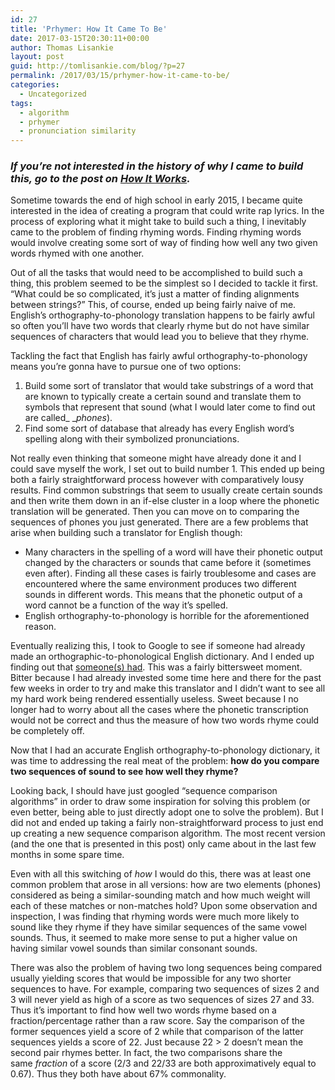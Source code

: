 ```yaml
---
id: 27
title: 'Prhymer: How It Came To Be'
date: 2017-03-15T20:30:11+00:00
author: Thomas Lisankie
layout: post
guid: http://tomlisankie.com/blog/?p=27
permalink: /2017/03/15/prhymer-how-it-came-to-be/
categories:
  - Uncategorized
tags:
  - algorithm
  - prhymer
  - pronunciation similarity
---
```

### _If you&#8217;re not interested in the history of why I came to build this, go to the post on [How It Works](http://tomlisankie.com/blog/2017/03/15/prhymer-how-it-works/)._

Sometime towards the end of high school in early 2015, I became quite interested in the idea of creating a program that could write rap lyrics. In the process of exploring what it might take to build such a thing, I inevitably came to the problem of finding rhyming words. Finding rhyming words would involve creating some sort of way of finding how well any two given words rhymed with one another.

Out of all the tasks that would need to be accomplished to build such a thing, this problem seemed to be the simplest so I decided to tackle it first. &#8220;What could be so complicated, it&#8217;s just a matter of finding alignments between strings?&#8221; This, of course, ended up being fairly naive of me. English&#8217;s orthography-to-phonology translation happens to be fairly awful so often you&#8217;ll have two words that clearly rhyme but do not have similar sequences of characters that would lead you to believe that they rhyme.

Tackling the fact that English has fairly awful orthography-to-phonology means you&#8217;re gonna have to pursue one of two options:

  1. Build some sort of translator that would take substrings of a word that are known to typically create a certain sound and translate them to symbols that represent that sound (what I would later come to find out are called_ __phones_).
  2. Find some sort of database that already has every English word&#8217;s spelling along with their symbolized pronunciations.

Not really even thinking that someone might have already done it and I could save myself the work, I set out to build number 1. This ended up being both a fairly straightforward process however with comparatively lousy results. Find common substrings that seem to usually create certain sounds and then write them down in an if-else cluster in a loop where the phonetic translation will be generated. Then you can move on to comparing the sequences of phones you just generated. There are a few problems that arise when building such a translator for English though:

  * Many characters in the spelling of a word will have their phonetic output changed by the characters or sounds that came before it (sometimes even after). Finding all these cases is fairly troublesome and cases are encountered where the same environment produces two different sounds in different words. This means that the phonetic output of a word cannot be a function of the way it&#8217;s spelled.
  * English orthography-to-phonology is horrible for the aforementioned reason.

Eventually realizing this, I took to Google to see if someone had already made an orthographic-to-phonological English dictionary. And I ended up finding out that [someone(s) had](http://www.speech.cs.cmu.edu/cgi-bin/cmudict). This was a fairly bittersweet moment. Bitter because I had already invested some time here and there for the past few weeks in order to try and make this translator and I didn&#8217;t want to see all my hard work being rendered essentially useless. Sweet because I no longer had to worry about all the cases where the phonetic transcription would not be correct and thus the measure of how two words rhyme could be completely off.

Now that I had an accurate English orthography-to-phonology dictionary, it was time to addressing the real meat of the problem: **how do you compare two sequences of sound to see how well they rhyme?**
  
Looking back, I should have just googled &#8220;sequence comparison algorithms&#8221; in order to draw some inspiration for solving this problem (or even better, being able to just directly adopt one to solve the problem). But I did not and ended up taking a fairly non-straightforward process to just end up creating a new sequence comparison algorithm. The most recent version (and the one that is presented in this post) only came about in the last few months in some spare time.

Even with all this switching of _how_ I would do this, there was at least one common problem that arose in all versions: how are two elements (phones) considered as being a similar-sounding match and how much weight will each of these matches or non-matches hold? Upon some observation and inspection, I was finding that rhyming words were much more likely to sound like they rhyme if they have similar sequences of the same vowel sounds. Thus, it seemed to make more sense to put a higher value on having similar vowel sounds than similar consonant sounds.

There was also the problem of having two long sequences being compared usually yielding scores that would be impossible for any two shorter sequences to have. For example, comparing two sequences of sizes 2 and 3 will never yield as high of a score as two sequences of sizes 27 and 33. Thus it&#8217;s important to find how well two words rhyme based on a fraction/percentage rather than a raw score. Say the comparison of the former sequences yield a score of 2 while that comparison of the latter sequences yields a score of 22. Just because 22 > 2 doesn&#8217;t mean the second pair rhymes better. In fact, the two comparisons share the same _fraction_ of a score (2/3 and 22/33 are both approximatively equal to 0.67). Thus they both have about 67% commonality.

<div>
</div>